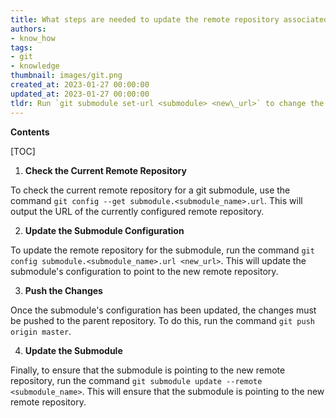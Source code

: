 ```yaml
---
title: What steps are needed to update the remote repository associated with a git submodule?
authors:
- know_how
tags:
- git
- knowledge
thumbnail: images/git.png
created_at: 2023-01-27 00:00:00
updated_at: 2023-01-27 00:00:00
tldr: Run `git submodule set-url <submodule> <new\_url>` to change the remote repository for a git submodule.
---
```


**Contents**

[TOC]

1. **Check the Current Remote Repository**

To check the current remote repository for a git submodule, use the command `git config --get submodule.<submodule_name>.url`. This will output the URL of the currently configured remote repository.

2. **Update the Submodule Configuration**

To update the remote repository for the submodule, run the command `git config submodule.<submodule_name>.url <new_url>`. This will update the submodule's configuration to point to the new remote repository.

3. **Push the Changes**

Once the submodule's configuration has been updated, the changes must be pushed to the parent repository. To do this, run the command `git push origin master`.

4. **Update the Submodule**

Finally, to ensure that the submodule is pointing to the new remote repository, run the command `git submodule update --remote <submodule_name>`. This will ensure that the submodule is pointing to the new remote repository.

